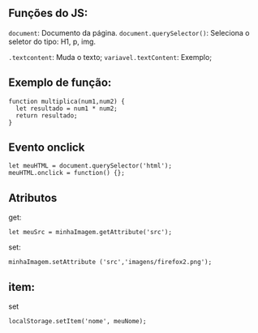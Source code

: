 ## Funções do JS:

`document`: Documento da página.
`document.querySelector()`: Seleciona o seletor do tipo: H1, p, img.

`.textcontent`: Muda o texto;
`variavel.textContent`: Exemplo;

## Exemplo de função:

```
function multiplica(num1,num2) {
  let resultado = num1 * num2;
  return resultado;
}
```

## Evento onclick

```
let meuHTML = document.querySelector('html');
meuHTML.onclick = function() {};
```

## Atributos

get:

`let meuSrc = minhaImagem.getAttribute('src');`

set:

`minhaImagem.setAttribute ('src','imagens/firefox2.png');` 

## item:

set

`localStorage.setItem('nome', meuNome);`


